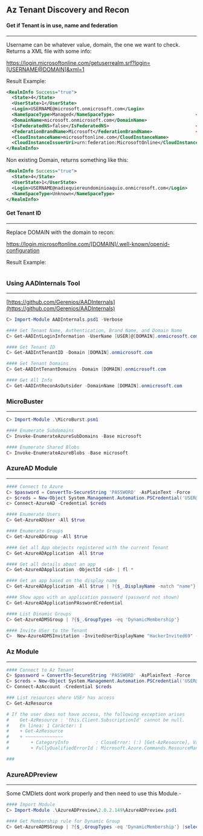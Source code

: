 ## Az Tenant Discovery and Recon

#### Get if Tenant is in use, name and federation
---

Username can be whatever value, domain, the one we want to check. Returns a XML file with some info:

https://login.microsoftonline.com/getuserrealm.srf?login=[USERNAME@DOMAIN]&xml=1

Result Example:
```xml
<RealmInfo Success="true">
  <State>4</State>
  <UserState>1</UserState>
  <Login>USERNAME@microsoft.onmicrosoft.com</Login>
  <NameSpaceType>Managed</NameSpaceType>                              <<-- Managed
  <DomainName>microsoft.onmicrosoft.com</DomainName>
  <IsFederatedNS>false</IsFederatedNS>                                <<-- Not federated
  <FederationBrandName>Microsoft</FederationBrandName>                <<-- Federation Brand Name
  <CloudInstanceName>microsoftonline.com</CloudInstanceName>
  <CloudInstanceIssuerUri>urn:federation:MicrosoftOnline</CloudInstanceIssuerUri>
</RealmInfo>
```
Non existing Domain, returns something like this:
```xml
<RealmInfo Success="true">
  <State>4</State>
  <UserState>1</UserState>
  <Login>USERNAME@nadiequiereundominioaquio.onmicrosoft.com</Login>
  <NameSpaceType>Unknown</NameSpaceType>
</RealmInfo>
```
#### Get Tenant ID
---
Replace DOMAIN with the domain to recon:

https://login.microsoftonline.com/[DOMAIN]/.well-known/openid-configuration

Result Example:
```xml

```

### Using AADInternals Tool
---
[https://github.com/Gerenios/AADInternals](https://github.com/Gerenios/AADInternals)

```powershell
C> Import-Module AADInternals.psd1 -Verbose

#### Get Tenant Name, Authentication, Brand Name, and Domain Name
C> Get-AADIntLoginInformation -UserName [USER]@[DOMAIN].onmicrosoft.com

#### Get Tenant ID
C> Get-AADIntTenantID -Domain [DOMAIN].onmicrosoft.com

#### Get Tenant Domains
C> Get-AADIntTenantDomains -Domain [DOMAIN].onmicrosoft.com

#### Get All Info
C> Get-AADIntReconAsOutsider -DomainName [DOMAIN].onmicrosoft.com
```

### MicroBuster
---
```powershell
C> Import-Module .\MicroBurst.psm1   

#### Enumerate Subdomains
C> Invoke-EnumerateAzureSubDomains -Base microsoft

#### Enumerate Shared Blobs
C> Invoke-EnumerateAzureBlobs -Base microsoft
```

### AzureAD Module
---
```powershell
#### Connect to Azure
C> $password = ConvertTo-SecureString 'PASSWORD' -AsPlainText -Force
c> $creds = New-Object System.Management.Automation.PSCredential('USER@DOMAIN.onmicrosoft.com', $password)
c> Connect-AzureAD -Credential $creds

#### Enumerate Users
C> Get-AzureADUser -All $true

#### Enumerate Groups
C> Get-AzureADGroup -All $true

#### Get all App obejects registered with the current Tenant
C> Get-AzureADApplication -All $true

#### Get all details about an app
C> Get-AzureADApplication -ObjectId <id> | fl *

#### Get an app based on the display name
C> Get-AzureADApplication -All $true | ?{$_.DisplayName -match "name"}

#### Show apps with an application password (password not shown)
C> Get-AzureADApplicationPAsswordCredential

#### List Dinamic Groups
C> Get-AzureADMSGroup | ?{$_.GroupTypes -eq 'DynamicMembership'}

#### Invite USer to the Tenant
C>  New-AzureADMSInvitation -InvitedUserDisplayName "HackerInvited69" -InvitedUserEmailAddress "USERDOMAIN.onmicrosoft.com" -InviteRedirectUrl https://portal.azure.com -SendInvitationMessage $true
```  

### Az Module
---
```powershell
#### Connect to Az Tenant
C> $password = ConvertTo-SecureString 'PASSWORD' -AsPlainText -Force
C> $creds = New-Object System.Management.Automation.PSCredential('USER@DOMAIN.onmicrosoft.com', $password)
C> Connect-AzAccount -Credential $creds

### List resources where USEr has access
C> Get-AzResource

# If the user does not have access, the following exception arises
#    Get-AzResource : 'this.Client.SubscriptionId' cannot be null.
#    En línea: 1 Carácter: 1
#    + Get-AzResource
#    + ~~~~~~~~~~~~~~
#        + CategoryInfo          : CloseError: (:) [Get-AzResource], ValidationException
#        + FullyQualifiedErrorId : Microsoft.Azure.Commands.ResourceManager.Cmdlets.Implementation.GetAzureResourceCmdlet

### 

```
### AzureADPreview
---
Some CMDlets dont work properly and then need to use this Module.-
```powershell
#### Import Module
C> Import-Module .\AzureADPreview\2.0.2.149\AzureADPreview.psd1

#### Get Membership rule for Dynamic Group
C> Get-AzureADMSGroup | ?{$_.GroupTypes -eq 'DynamicMembership'} |select MembershipRule

```
